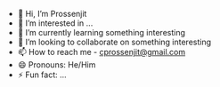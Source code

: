 - 👋 Hi, I’m Prossenjit
- 👀 I’m interested in ...
- 🌱 I’m currently learning something interesting
- 💞️ I’m looking to collaborate on something interesting
- 📫 How to reach me - cprossenjit@gmail.com
- 😄 Pronouns: He/Him
- ⚡ Fun fact: ...

<!---
PC-PROD/PC-PROD is a ✨ special ✨ repository because its `README.md` (this file) appears on your GitHub profile.
You can click the Preview link to take a look at your changes.
--->

